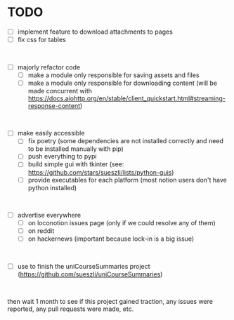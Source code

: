 # TODO

- [ ] implement feature to download attachments to pages
- [ ] fix css for tables

<br>

- [ ] majorly refactor code
  - [ ] make a module only responsible for saving assets and files
  - [ ] make a module only responsible for downloading content (will be made concurrent with https://docs.aiohttp.org/en/stable/client_quickstart.html#streaming-response-content)

<br>

- [ ] make easily accessible
  - [ ] fix poetry (some dependencies are not installed correctly and need to be installed manually with pip)
  - [ ] push everything to pypi
  - [ ] build simple gui with tkinter (see: https://github.com/stars/sueszli/lists/python-guis)
  - [ ] provide executables for each platform (most notion users don't have python installed)

<br>

- [ ] advertise everywhere
  - [ ] on loconotion issues page (only if we could resolve any of them)
  - [ ] on reddit
  - [ ] on hackernews (important because lock-in is a big issue)

<br>

- [ ] use to finish the uniCourseSummaries project (https://github.com/sueszli/uniCourseSummaries)

<br>

then wait 1 month to see if this project gained traction, any issues were reported, any pull requests were made, etc.
